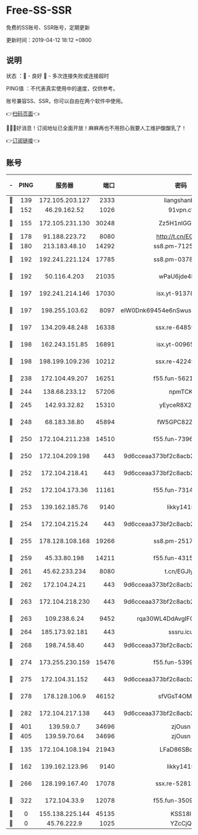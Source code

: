 # Free-SS-SSR

免费的SS账号、SSR账号，定期更新

更新时间：2019-04-12 18:12 +0800

## 说明

状态     ：🙂 - 良好 🙁 - 多次连接失败或连接超时

PING值   ：不代表真实使用中的速度，仅供参考。

账号兼容SS、SSR，你可以自由在两个软件中使用。

👉[扫码页面](https://liesauer.github.io/Free-SS-SSR/)👈

🎉🎉🎉好消息！订阅地址已全面开放！麻麻再也不用担心我要人工维护酸酸乳了！

👉[订阅链接](https://www.liesauer.net/yogurt/subscribe?ACCESS_TOKEN=DAYxR3mMaZAsaqUb)👈

## 账号

|-|PING|服务器|端口|密码|加密方式|区域|
|:----:|:----:|:-----:|-----:|:----:|:----:|:----:|
|🙂|139|172.105.203.127|2333|liangshanbo|chacha20|JP|
|🙂|152|46.29.162.52|1026|91vpn.cf|rc4-md5|RU|
|🙂|155|172.105.231.130|30248|Zz5H1nlGGKHx|aes-256-cfb|JP|
|🙂|178|91.188.223.72|8080|http://t.cn/EGJIyrl|rc4-md5|RU|
|🙂|180|213.183.48.10|14292|ss8.pm-71250889|rc4-md5|RU|
|🙂|192|192.241.221.124|17785|ss8.pm-03781993|aes-256-cfb|US|
|🙂|192|50.116.4.203|21035|wPaU6jde4NZT|aes-256-cfb|US|
|🙂|197|192.241.214.146|17030|isx.yt-91378799|aes-256-cfb|US|
|🙂|197|198.255.103.62|8097|eIW0Dnk69454e6nSwuspv9DmS201tQ0D|aes-256-cfb|US|
|🙂|197|134.209.48.248|16338|ssx.re-64859691|aes-256-cfb|US|
|🙂|198|162.243.151.85|16891|isx.yt-00965280|aes-256-cfb|US|
|🙂|198|198.199.109.236|10212|ssx.re-42249834|aes-256-cfb|US|
|🙂|238|172.104.49.207|16251|f55.fun-56219821|aes-256-cfb|SG|
|🙂|244|138.68.233.12|57206|npmTCK|rc4-md5|US|
|🙂|245|142.93.32.82|15310|yEyceR8X2EVd|aes-256-cfb|GB|
|🙂|248|68.183.38.80|45894|fW5GPC82Z97G|aes-256-cfb|GB|
|🙂|250|172.104.211.238|14510|f55.fun-73968171|aes-256-cfb|US|
|🙂|250|172.104.209.198|443|9d6cceaa373bf2c8acb22e60b6a58be6|aes-256-cfb|US|
|🙂|252|172.104.218.41|443|9d6cceaa373bf2c8acb22e60b6a58be6|aes-256-cfb|US|
|🙂|252|172.104.173.36|11161|f55.fun-73141785|aes-256-cfb|SG|
|🙂|253|139.162.185.76|9140|likky1415|aes-256-cfb|DE|
|🙂|254|172.104.215.24|443|9d6cceaa373bf2c8acb22e60b6a58be6|aes-256-cfb|US|
|🙂|255|178.128.108.168|19266|ss8.pm-25170314|aes-256-cfb|SG|
|🙂|259|45.33.80.198|14211|f55.fun-43151114|aes-256-cfb|US|
|🙂|261|45.62.233.234|8080|t.cn/EGJIyrl|rc4-md5|CA|
|🙂|262|172.104.24.21|443|9d6cceaa373bf2c8acb22e60b6a58be6|aes-256-cfb|US|
|🙂|263|172.104.218.230|443|9d6cceaa373bf2c8acb22e60b6a58be6|aes-256-cfb|US|
|🙂|263|109.238.6.24|9452|rqa30WL4DdAvgIFG6Fs3znzTa|aes-256-cfb|FR|
|🙂|264|185.173.92.181|443|sssru.icu|rc4-md5|RU|
|🙂|268|198.74.58.40|443|9d6cceaa373bf2c8acb22e60b6a58be6|aes-256-cfb|US|
|🙂|274|173.255.230.159|15476|f55.fun-53994105|aes-256-cfb|US|
|🙂|275|172.104.31.152|443|9d6cceaa373bf2c8acb22e60b6a58be6|aes-256-cfb|US|
|🙂|278|178.128.106.9|46152|sfVGsT4OMxHC|aes-256-cfb|SG|
|🙂|282|172.104.217.138|443|9d6cceaa373bf2c8acb22e60b6a58be6|aes-256-cfb|US|
|🙂|401|139.59.0.7|34696|zjOusn|chacha20|IN|
|🙂|405|139.59.70.64|34696|zjOusn|chacha20|IN|
|🙂|135|172.104.108.194|21943|LFaD86SBq2lY|aes-256-cfb|JP|
|🙂|162|139.162.123.96|9140|likky1415|aes-256-cfb|JP|
|🙂|266|128.199.167.40|17078|ssx.re-52815592|aes-256-cfb|SG|
|🙂|322|172.104.33.9|12078|f55.fun-35097379|aes-256-cfb|SG|
|🙁|0|155.138.225.144|45135|KSS18l|rc4-md5|US|
|🙁|0|45.76.222.9|1025|YZcCjQ|rc4-md5|JP|
